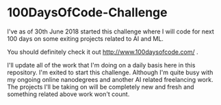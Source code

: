# 100DaysOfCode-Challenge
I've as of 30th June 2018 started this challenge where I will code for next 100 days on some exiting projects related to AI and ML.

You should definitely check it out http://www.100daysofcode.com/ .

I'll update all of the work that I'm doing on a daily basis here in this repository. 
I'm exited to start this challenge. Although I'm quite busy with my ongoing online nanodegrees and another AI related freelancing work. 
The projects I'll be taking on will be completely new and fresh and something related above work won't count.
